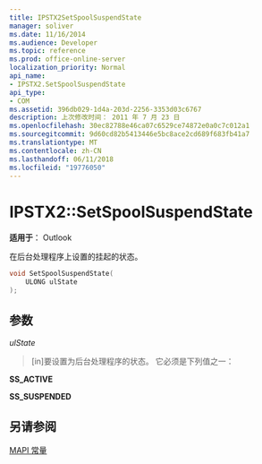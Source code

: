 ```yaml
---
title: IPSTX2SetSpoolSuspendState
manager: soliver
ms.date: 11/16/2014
ms.audience: Developer
ms.topic: reference
ms.prod: office-online-server
localization_priority: Normal
api_name:
- IPSTX2.SetSpoolSuspendState
api_type:
- COM
ms.assetid: 396db029-1d4a-203d-2256-3353d03c6767
description: 上次修改时间： 2011 年 7 月 23 日
ms.openlocfilehash: 30ec82788e46ca07c6529ce74872e0a0c7c012a1
ms.sourcegitcommit: 9d60cd82b5413446e5bc8ace2cd689f683fb41a7
ms.translationtype: MT
ms.contentlocale: zh-CN
ms.lasthandoff: 06/11/2018
ms.locfileid: "19776050"
---
```

# <a name="ipstx2setspoolsuspendstate"></a>IPSTX2::SetSpoolSuspendState

  
  
**适用于**： Outlook 
  
在后台处理程序上设置的挂起的状态。
  
```cpp
void SetSpoolSuspendState( 
    ULONG ulState 
);
```

## <a name="parameters"></a>参数

 _ulState_
  
> [in]要设置为后台处理程序的状态。 它必须是下列值之一：
    
 **SS_ACTIVE**
  
> 
    
 **SS_SUSPENDED**
  
> 
    
## <a name="see-also"></a>另请参阅



[MAPI 常量](mapi-constants.md)

